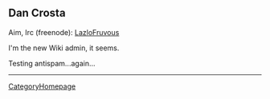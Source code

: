 

## Dan Crosta

Aim, Irc (freenode): [LazloFruvous](LazloFruvous) 

I'm the new Wiki admin, it seems. 

Testing antispam...again... 



---

 [CategoryHomepage](CategoryHomepage) 
